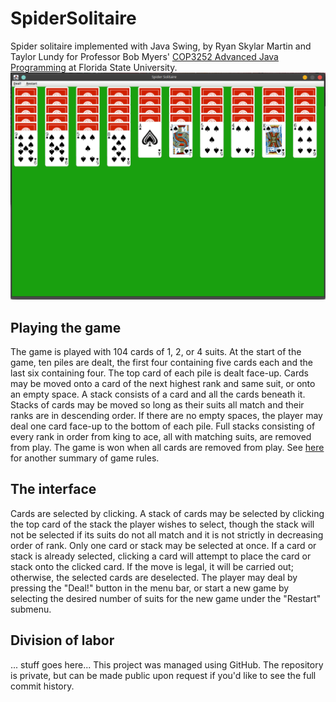 # SpiderSolitaire
Spider solitaire implemented with Java Swing, by Ryan Skylar Martin and Taylor Lundy for Professor Bob Myers' [COP3252 Advanced Java Programming](http://www.cs.fsu.edu/~myers/cop3252/) at Florida State University.
![Demo](screenshot.png)

## Playing the game
The game is played with 104 cards of 1, 2, or 4 suits.  At the start of the game, ten piles are dealt, the first four containing five cards each and the last six containing four.  The top card of each pile is dealt face-up.  Cards may be moved onto a card of the next highest rank and same suit, or onto an empty space.  A stack consists of a card and all the cards beneath it.  Stacks of cards may be moved so long as their suits all match and their ranks are in descending order.  If there are no empty spaces, the player may deal one card face-up to the bottom of each pile.  Full stacks consisting of every rank in order from king to ace, all with matching suits, are removed from play.  The game is won when all cards are removed from play.
See [here](https://bicyclecards.com/how-to-play/spider-solitaire/) for another summary of game rules.

## The interface
Cards are selected by clicking.  A stack of cards may be selected by clicking the top card of the stack the player wishes to select, though the stack will not be selected if its suits do not all match and it is not strictly in decreasing order of rank.  Only one card or stack may be selected at once.  If a card or stack is already selected, clicking a card will attempt to place the card or stack onto the clicked card.  If the move is legal, it will be carried out; otherwise, the selected cards are deselected.  The player may deal by pressing the "Deal!" button in the menu bar, or start a new game by selecting the desired number of suits for the new game under the "Restart" submenu.

## Division of labor
... stuff goes here...
This project was managed using GitHub.  The repository is private, but can be made public upon request if you'd like to see the full commit history.